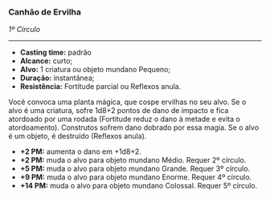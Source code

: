 ### Canhão de Ervilha
*1º Círculo*
___
- **Casting time:** padrão
- **Alcance:** curto;
- **Alvo:** 1 criatura ou objeto mundano Pequeno;
- **Duração:** instantânea;
- **Resistência:** Fortitude parcial ou Reflexos anula.

Você convoca uma planta mágica, que cospe ervilhas no seu alvo. Se o alvo é uma criatura, sofre 1d8+2 pontos de dano de impacto e fica atordoado por uma rodada (Fortitude reduz o dano à metade e evita o atordoamento). Construtos sofrem dano dobrado por essa magia. Se o alvo é um objeto, é destruído (Reflexos anula).

- **+2 PM:** aumenta o dano em +1d8+2.
- **+2 PM:** muda o alvo para objeto mundano Médio. Requer 2º círculo.
- **+5 PM:** muda o alvo para objeto mundano Grande. Requer 3º círculo.
- **+9 PM:** muda o alvo para objeto mundano Enorme. Requer 4º círculo.
- **+14 PM:** muda o alvo para objeto mundano Colossal. Requer 5º círculo.